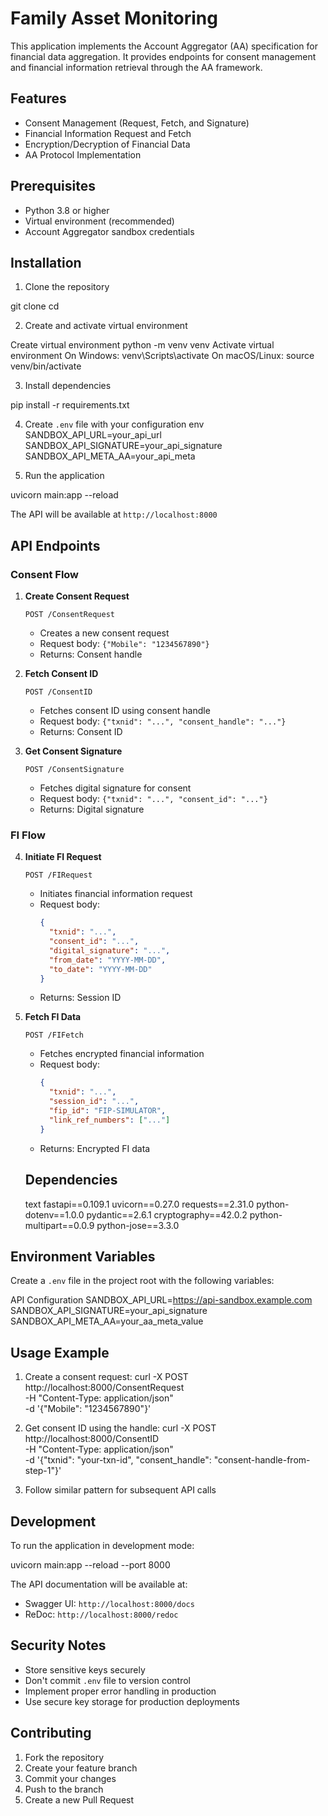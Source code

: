 # Family Asset Monitoring

This application implements the Account Aggregator (AA) specification for financial data aggregation. It provides endpoints for consent management and financial information retrieval through the AA framework.

## Features

- Consent Management (Request, Fetch, and Signature)
- Financial Information Request and Fetch
- Encryption/Decryption of Financial Data
- AA Protocol Implementation

## Prerequisites

- Python 3.8 or higher
- Virtual environment (recommended)
- Account Aggregator sandbox credentials

## Installation

1. Clone the repository

git clone <your-repo-url>
cd <repo-name>


2. Create and activate virtual environment

Create virtual environment
python -m venv venv
Activate virtual environment
On Windows:
venv\Scripts\activate
On macOS/Linux:
source venv/bin/activate

3. Install dependencies

pip install -r requirements.txt

4. Create `.env` file with your configuration
env
SANDBOX_API_URL=your_api_url
SANDBOX_API_SIGNATURE=your_api_signature
SANDBOX_API_META_AA=your_api_meta

5. Run the application

uvicorn main:app --reload

The API will be available at `http://localhost:8000`

## API Endpoints

### Consent Flow

1. **Create Consent Request**
   ```
   POST /ConsentRequest
   ```
   - Creates a new consent request
   - Request body: `{"Mobile": "1234567890"}`
   - Returns: Consent handle

2. **Fetch Consent ID**
   ```
   POST /ConsentID
   ```
   - Fetches consent ID using consent handle
   - Request body: `{"txnid": "...", "consent_handle": "..."}`
   - Returns: Consent ID

3. **Get Consent Signature**
   ```
   POST /ConsentSignature
   ```
   - Fetches digital signature for consent
   - Request body: `{"txnid": "...", "consent_id": "..."}`
   - Returns: Digital signature

### FI Flow

4. **Initiate FI Request**
   ```
   POST /FIRequest
   ```
   - Initiates financial information request
   - Request body:
     ```json
     {
       "txnid": "...",
       "consent_id": "...",
       "digital_signature": "...",
       "from_date": "YYYY-MM-DD",
       "to_date": "YYYY-MM-DD"
     }
     ```
   - Returns: Session ID

5. **Fetch FI Data**
   ```
   POST /FIFetch
   ```
   - Fetches encrypted financial information
   - Request body:
     ```json
     {
       "txnid": "...",
       "session_id": "...",
       "fip_id": "FIP-SIMULATOR",
       "link_ref_numbers": ["..."]
     }
     ```
   - Returns: Encrypted FI data

   ## Dependencies

   text
fastapi==0.109.1
uvicorn==0.27.0
requests==2.31.0
python-dotenv==1.0.0
pydantic==2.6.1
cryptography==42.0.2
python-multipart==0.0.9
python-jose==3.3.0

## Environment Variables

Create a `.env` file in the project root with the following variables:

API Configuration
SANDBOX_API_URL=https://api-sandbox.example.com
SANDBOX_API_SIGNATURE=your_api_signature
SANDBOX_API_META_AA=your_aa_meta_value

## Usage Example

1. Create a consent request:
curl -X POST http://localhost:8000/ConsentRequest \
-H "Content-Type: application/json" \
-d '{"Mobile": "1234567890"}'

2. Get consent ID using the handle:
curl -X POST http://localhost:8000/ConsentID \
-H "Content-Type: application/json" \
-d '{"txnid": "your-txn-id", "consent_handle": "consent-handle-from-step-1"}'

3. Follow similar pattern for subsequent API calls

## Development

To run the application in development mode:

uvicorn main:app --reload --port 8000

The API documentation will be available at:
- Swagger UI: `http://localhost:8000/docs`
- ReDoc: `http://localhost:8000/redoc`

## Security Notes

- Store sensitive keys securely
- Don't commit `.env` file to version control
- Implement proper error handling in production
- Use secure key storage for production deployments

## Contributing

1. Fork the repository
2. Create your feature branch
3. Commit your changes
4. Push to the branch
5. Create a new Pull Request
